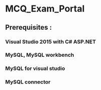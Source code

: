# MCQ_Exam_Portal
## Prerequisites :
### Visual Studio 2015 with C# ASP.NET 
### MySQL, MySQL workbench
### MySQL for visual studio
### MySQL connector
